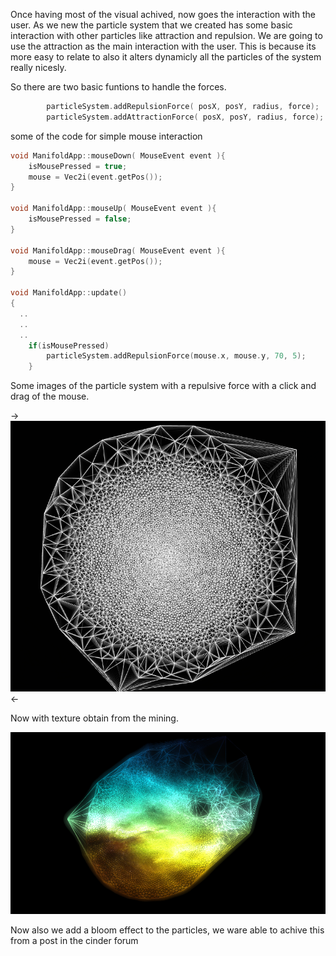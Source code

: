 Once having most of the visual achived, now goes the interaction with the user. As we new the particle system that we created has some basic interaction with other particles like attraction and repulsion. We are going to use the attraction as the main interaction with the user. This is because its more easy to relate to also it alters dynamicly all the particles of the system really nicesly. 

So there are two basic funtions to handle the forces.

```c
		particleSystem.addRepulsionForce( posX, posY, radius, force);
		particleSystem.addAttractionForce( posX, posY, radius, force);
```

some of the code for simple mouse interaction
```c
void ManifoldApp::mouseDown( MouseEvent event ){
	isMousePressed = true;
	mouse = Vec2i(event.getPos());
}

void ManifoldApp::mouseUp( MouseEvent event ){
	isMousePressed = false;
}

void ManifoldApp::mouseDrag( MouseEvent event ){
	mouse = Vec2i(event.getPos());
}

void ManifoldApp::update()
{
  ..
  ..
  ..
	if(isMousePressed)
		particleSystem.addRepulsionForce(mouse.x, mouse.y, 70, 5);
	}
```

Some images of the particle system with a repulsive force with a click and drag of the mouse.


-> ![Manifold interaction](../project_images/minifold-move.png "set") <-

Now with texture obtain from the mining.

![Manifold interaction](../project_images/manifol_repulse.png "set")

Now also we add a bloom effect to the particles, we ware able to achive this from a post in the cinder forum






